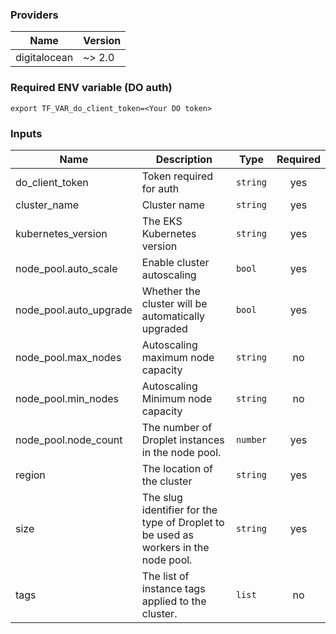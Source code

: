 ### Providers

| Name | Version |
|------|---------|
| digitalocean | ~> 2.0 |

### Required ENV variable (DO auth)

```
export TF_VAR_do_client_token=<Your DO token>
```

### Inputs

| Name | Description | Type | Required |
|------|-------------|------|:-----:|
| do\_client\_token | Token required for auth | `string` | yes |
| cluster\_name | Cluster name | `string` | yes |
| kubernetes\_version | The EKS Kubernetes version | `string` | yes |
| node\_pool.auto\_scale | Enable cluster autoscaling | `bool` | yes |
| node\_pool.auto\_upgrade | Whether the cluster will be automatically upgraded | `bool` | yes |
| node\_pool.max\_nodes | Autoscaling maximum node capacity | `string` | no |
| node\_pool.min\_nodes | Autoscaling Minimum node capacity | `string` | no |
| node\_pool.node\_count | The number of Droplet instances in the node pool. | `number` | yes |
| region | The location of the cluster | `string` | yes |
| size | The slug identifier for the type of Droplet to be used as workers in the node pool. | `string` | yes |
| tags | The list of instance tags applied to the cluster. | `list` | no |
